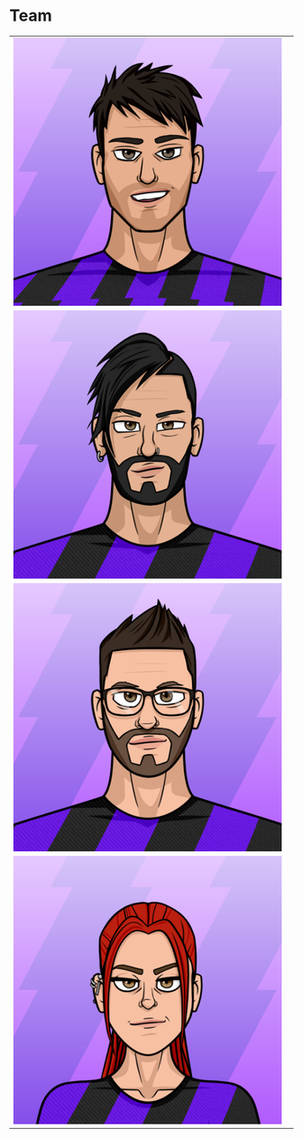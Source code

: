 # Team

|                                        |   |
| -------------------------------------- | - |
| ![](../.gitbook/assets/Agu.png)        |   |
| ![](../.gitbook/assets/Yazo.png)       |   |
| ![](../.gitbook/assets/Hector.png)     |   |
| ![](<../.gitbook/assets/Keli (1).png>) |   |
